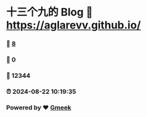 # 十三个九的 Blog :link: https://aglarevv.github.io/ 
### :page_facing_up: [8](https://aglarevv.github.io//tag.html) 
### :speech_balloon: 0 
### :hibiscus: 12344 
### :alarm_clock: 2024-08-22 10:19:35 
### Powered by :heart: [Gmeek](https://github.com/Meekdai/Gmeek)
